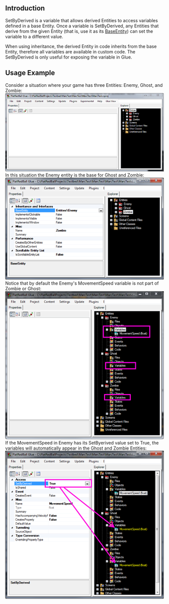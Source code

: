 ## Introduction

SetByDerived is a variable that allows derived Entities to access variables defined in a base Entity. Once a variable is SetByDerived, any Entities that derive from the given Entity (that is, use it as its [BaseEntity](/frb/docs/index.php?title=Glue:Reference:Entities:BaseEntity.md "Glue:Reference:Entities:BaseEntity")) can set the variable to a different value.

When using inheritance, the derived Entity in code inherits from the base Entity, therefore all variables are available in custom code. The SetByDerived is only useful for exposing the variable in Glue.

## Usage Example

Consider a situation where your game has three Entities: Enemy, Ghost, and Zombie: ![ThreeEntities.PNG](/media/migrated_media-ThreeEntities.PNG) In this situation the Enemy entity is the base for Ghost and Zombie: ![ZombieBase.PNG](/media/migrated_media-ZombieBase.PNG) Notice that by default the Enemy's MovementSpeed variable is not part of Zombie or Ghost: ![NotSetInDerived.PNG](/media/migrated_media-NotSetInDerived.PNG) If the MovementSpeed in Enemy has its SetByerived value set to True, the variables will automatically appear in the Ghost and Zombie Entities: ![SetByDerived.PNG](/media/migrated_media-SetByDerived.PNG)
